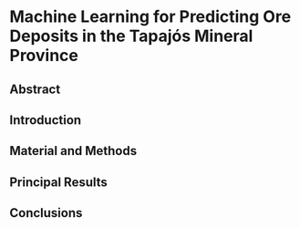 # Machine Learning for Predicting Ore Deposits in the Tapajós Mineral Province

## Abstract

## Introduction

## Material and Methods

## Principal Results

## Conclusions